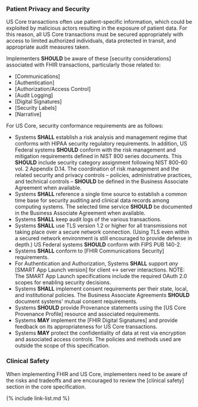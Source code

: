 
### Patient Privacy and Security

US Core transactions often use patient-specific information, which could be exploited by malicious actors resulting in the exposure of patient data. For this reason, all US Core transactions must be secured appropriately with access to limited authorized individuals, data protected in transit, and appropriate audit measures taken.

Implementers **SHOULD** be aware of these [security considerations] associated with FHIR transactions, particularly those related to:

-   [Communications]
-   [Authentication]
-   [Authorization/Access Control]
-   [Audit Logging]
-   [Digital Signatures]
-   [Security Labels]
-   [Narrative]

For US Core, security conformance requirements are as follows:


- Systems **SHALL** establish a risk analysis and management regime that conforms with HIPAA security regulatory requirements. In addition, US Federal systems **SHOULD** conform with the risk management and mitigation requirements defined in NIST 800 series documents. This **SHOULD** include security category assignment following NIST 800-60 vol. 2 Appendix D.14. The coordination of risk management and the related security and privacy controls – policies, administrative practices, and technical controls – **SHOULD** be defined in the Business Associate Agreement when available.
- Systems **SHALL** reference a single time source to establish a common time base for security auditing and clinical data records among computing systems. The selected time service **SHOULD** be documented in the Business Associate Agreement when available.
- Systems **SHALL** keep audit logs of the various transactions.
-   Systems **SHALL** use TLS version 1.2 or higher for all transmissions not taking place over a secure network connection.
     (Using TLS even within a secured network environment is still encouraged to provide defense in depth.) US Federal systems **SHOULD** conform with FIPS PUB 140-2.
-   Systems **SHALL** conform to [FHIR Communications Security] requirements.
-   For Authentication and Authorization, Systems **SHALL** support <span class="bg-success" markdown="1">*any* [SMART App Launch version]</span><!-- new-content --> for client <-> server interactions. NOTE: The <span class="bg-success" markdown="1">SMART App Launch</span><!-- new-content --> specifications include the required OAuth 2.0 scopes for enabling security decisions.
-   Systems **SHALL** implement consent requirements per their state, local, and institutional policies. The Business Associate Agreements **SHOULD** document systems' mutual consent requirements.
-   Systems **SHOULD** provide Provenance statements using the [US Core Provenance Profile] resource and associated requirements.
-   Systems **MAY** implement the [FHIR Digital Signatures] and provide feedback on its appropriateness for US Core transactions.
-   Systems **MAY** protect the confidentiality of data at rest via encryption and associated access controls. The policies and methods used are outside the scope of this specification.

### Clinical Safety

When implementing FHIR and US Core, implementers need to be aware of the risks and tradeoffs and are encouraged to review the [clinical safety] section in the core specification.

{% include link-list.md %}
